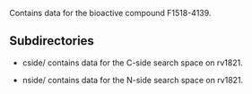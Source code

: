 Contains data for the bioactive compound F1518-4139.

## Subdirectories

- cside/ contains data for the C-side search space on rv1821.

- nside/ contains data for the N-side search space on rv1821.

